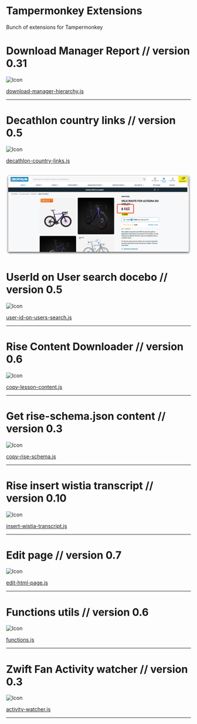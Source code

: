 # Tampermonkey Extensions

Bunch of extensions for Tampermonkey

<!-- start-living-doc -->

# Download Manager Report // version 0.31 

![Icon](https://www.google.com/s2/favicons?sz=64&domain=bamboohr.com)

[download-manager-hierarchy.js](bamboohr/download-manager-hierarchy.js)


----


# Decathlon country links // version 0.5 

![Icon](https://www.google.com/s2/favicons?sz=64&domain=decathlon.nl)

[decathlon-country-links.js](decathlon-country-links/decathlon-country-links.js)

![Screenshot for Decathlon country links](docs/decathlon-country-links.js.png)
----


# UserId on User search docebo // version 0.5 

![Icon](https://www.google.com/s2/favicons?sz=64&domain=docebo.com)

[user-id-on-users-search.js](docebo/user-id-on-users-search.js)


----


# Rise Content Downloader // version 0.6 

![Icon](https://www.google.com/s2/favicons?sz=64&domain=articulate.com)

[copy-lesson-content.js](rise/copy-lesson-content.js)


----


# Get rise-schema.json content // version 0.3 

![Icon](https://www.google.com/s2/favicons?sz=64&domain=articulate.com)

[copy-rise-schema.js](rise/copy-rise-schema.js)


----


# Rise insert wistia transcript // version 0.10 

![Icon](https://www.google.com/s2/favicons?sz=64&domain=articulate.com)

[insert-wistia-transcript.js](rise/insert-wistia-transcript.js)


----


# Edit page // version 0.7 

![Icon](https://www.google.com/s2/favicons?sz=64&domain=js.org)

[edit-html-page.js](utils/edit-html-page.js)


----


# Functions utils // version 0.6 

![Icon](https://www.google.com/s2/favicons?sz=64&domain=js.org)

[functions.js](utils/functions.js)


----


# Zwift Fan Activity watcher // version 0.3 

![Icon](https://www.google.com/s2/favicons?sz=64&domain=zwift.com)

[activity-watcher.js](zwift/activity-watcher.js)


----

<!-- end-living-doc -->

